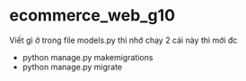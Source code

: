 ﻿# ecommerce_web_g10
 Viết gì ở trong file models.py thì nhớ chạy 2 cái này thì mới đc
- python manage.py makemigrations
- python manage.py migrate
